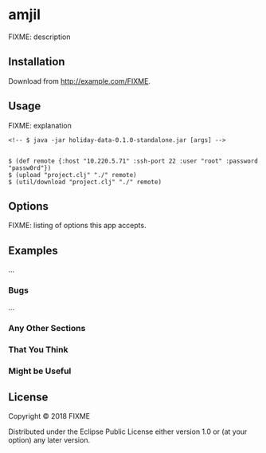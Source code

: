 # amjil

FIXME: description

## Installation

Download from http://example.com/FIXME.

## Usage


FIXME: explanation

    <!-- $ java -jar holiday-data-0.1.0-standalone.jar [args] -->


    $ (def remote {:host "10.220.5.71" :ssh-port 22 :user "root" :password "passw0rd"})
    $ (upload "project.clj" "./" remote)
    $ (util/download "project.clj" "./" remote)

## Options

FIXME: listing of options this app accepts.

## Examples

...

### Bugs

...

### Any Other Sections
### That You Think
### Might be Useful

## License

Copyright © 2018 FIXME

Distributed under the Eclipse Public License either version 1.0 or (at
your option) any later version.
